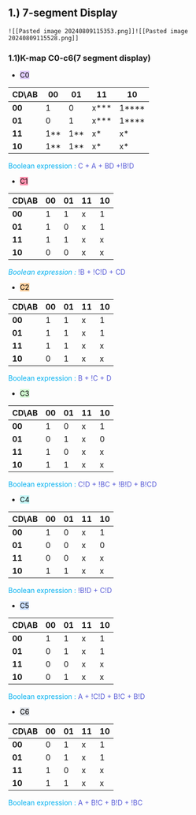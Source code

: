 ## **1.) 7-segment Display**
	![[Pasted image 20240809115353.png]]![[Pasted image 20240809115528.png]]
### 1.1)K-map C0-c6(7 segment display)
- <mark style="background: #D2B3FFA6;">C0</mark>

| CD\AB  | 00  | 01  | 11   | 10    |
| ------ | --- | --- | ---- | ----- |
| **00** | 1   | 0   | x*** | 1**** |
| **01** | 0   | 1   | x*** | 1**** |
| **11** | 1** | 1** | x*   | x*    |
| **10** | 1** | 1** | x*   | x*    |
<span style="color:rgb(0, 176, 240)">Boolean expression :</span>
<span style="color:rgb(86, 90, 215)">C + A + BD +!B!D</span>
- <mark style="background: #FF5582A6;">C1</mark>

| CD\AB  | 00  | 01  | 11  | 10  |
| ------ | --- | --- | --- | --- |
| **00** | 1   | 1   | x   | 1   |
| **01** | 1   | 0   | x   | 1   |
| **11** | 1   | 1   | x   | x   |
| **10** | 0   | 0   | x   | x   |
<span style="font-style:italic; color:rgb(0, 176, 240)">Boolean expression :</span>
<span style="color:rgb(86, 90, 215)">!B + !C!D + CD</span>
- <mark style="background: #FFB86CA6;">C2</mark>

| CD\AB | 00  | 01  | 11  | 10  |
| ----- | --- | --- | --- | --- |
| **00**    | 1   | 1   | x   | 1   |
| **01**    | 1   | 1   | x   | 1   |
| **11**    | 1   | 1   | x   | x   |
| **10**    | 0   | 1   | x   | x   |
<span style="color:rgb(0, 176, 240)">Boolean expression :</span>
<span style="color:rgb(86, 90, 215)">B + !C + D</span>
- <mark style="background: #BBFABBA6;">C3</mark>

| CD\AB | 00  | 01  | 11  | 10  |
| ----- | --- | --- | --- | --- |
| **00**    | 1   | 0   | x   | 1   |
| **01**    | 0   | 1   | x   | 0   |
| **11**    | 1   | 0   | x   | x   |
| **10**    | 1   | 1   | x   | x   |
<span style="color:rgb(0, 176, 240)">Boolean expression :</span>
<span style="color:rgb(86, 90, 215)">C!D + !BC + !B!D + B!CD</span>
- <mark style="background: #ABF7F7A6;">C4</mark>

| CD\AB | 00  | 01  | 11  | 10  |
| ----- | --- | --- | --- | --- |
| **00**    | 1   | 0   | x   | 1   |
| **01**    | 0   | 0   | x   | 0   |
| **11**    | 0   | 0   | x   | x   |
| **10**    | 1   | 1   | x   | x   |
<span style="color:rgb(0, 176, 240)">Boolean expression :</span>
<span style="color:rgb(86, 90, 215)">!B!D + C!D</span>
- <mark style="background: #ADCCFFA6;">C5</mark>

| CD\AB | 00  | 01  | 11  | 10  |
| ----- | --- | --- | --- | --- |
| **00**    | 1   | 1   | x   | 1   |
| **01**    | 0   | 1   | x   | 1   |
| **11**    | 0   | 0   | x   | x   |
| **10**    | 0   | 1   | x   | x   |
<span style="color:rgb(0, 176, 240)">Boolean expression :</span>
<span style="color:rgb(86, 90, 215)">A + !C!D + B!C + B!D
</span>
- <mark style="background: #CACFD9A6;">C6</mark>

| CD\AB  | 00  | 01  | 11  | 10  |
| ------ | --- | --- | --- | --- |
| **00** | 0   | 1   | x   | 1   |
| **01** | 0   | 1   | x   | 1   |
| **11** | 1   | 0   | x   | x   |
| **10** | 1   | 1   | x   | x   |
<span style="color:rgb(0, 176, 240)">Boolean expression :</span> 
<span style="color:rgb(86, 90, 215)">A + B!C + B!D + !BC</span> 
